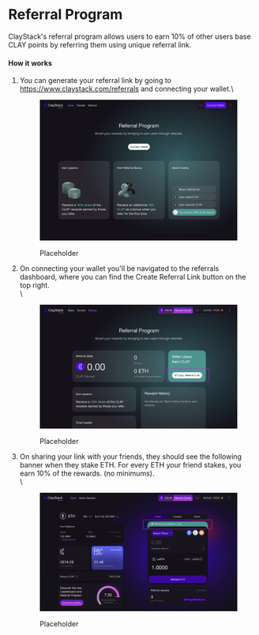 # Referral Program

ClayStack's referral program allows users to earn 10% of other users base CLAY points by referring them using unique referral link.

#### How it works

1.  You can generate your referral link by going to https://www.claystack.com/referrals and connecting your wallet.\


    <figure><img src="../.gitbook/assets/image (2).png" alt=""><figcaption><p>Placeholder</p></figcaption></figure>
2.  On connecting your wallet you'll be navigated to the referrals dashboard, where you can find the Create Referral Link button on the top right.\
    \


    <figure><img src="../.gitbook/assets/image (4).png" alt=""><figcaption><p>Placeholder</p></figcaption></figure>
3.  On sharing your link with your friends, they should see the following banner when they stake ETH. For every ETH your friend stakes, you earn 10% of the rewards. (no minimums).\
    \


    <figure><img src="../.gitbook/assets/image (6).png" alt=""><figcaption><p>Placeholder</p></figcaption></figure>
